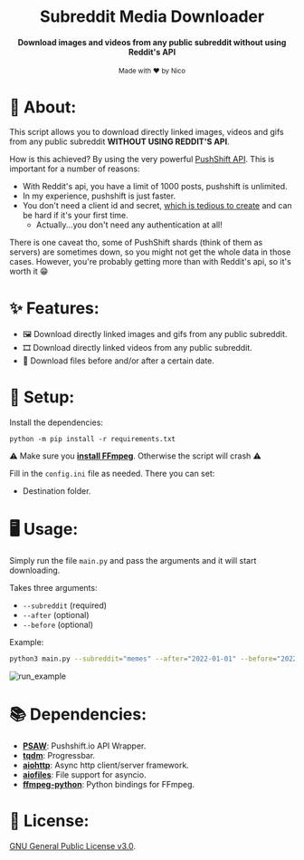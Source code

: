 <h1 align="center">Subreddit Media Downloader</h1>

<h4 align="center">Download images and videos from any public subreddit without using Reddit's API</h4>
  <p align="center">
  <sub>Made with ❤ by Nico</sub>
  </p>

# 💬 About:

This script allows you to download directly linked images, videos and gifs from
any public subreddit **WITHOUT USING REDDIT'S API**.

How is this achieved? By using the very powerful
[PushShift API](https://github.com/pushshift/api). This is important for a
number of reasons:

- With Reddit's api, you have a limit of 1000 posts, pushshift is unlimited.
- In my experience, pushshift is just faster.
- You don't need a client id and secret,
  [which is tedious to create](https://praw.readthedocs.io/en/stable/getting_started/authentication.html)
  and can be hard if it's your first time.
  - Actually...you don't need any authentication at all!

There is one caveat tho, some of PushShift shards (think of them as servers) are
sometimes down, so you might not get the whole data in those cases. However,
you're probably getting more than with Reddit's api, so it's worth it 😁

# ✨ Features:

- 🖼️ Download directly linked images and gifs from any public subreddit.
- 🎞️ Download directly linked videos from any public subreddit.
- 📅 Download files before and/or after a certain date.

# 🔧 Setup:

Install the dependencies:

`python -m pip install -r requirements.txt`

⚠️ Make sure you [**install FFmpeg**](https://ffmpeg.org/download.html).
Otherwise the script will crash ⚠️

Fill in the `config.ini` file as needed. There you can set:

- Destination folder.

# 🖥️ Usage:

Simply run the file `main.py` and pass the arguments and it will start
downloading.

Takes three arguments:

- `--subreddit` (required)
- `--after` (optional)
- `--before` (optional)

Example:

```bash
python3 main.py --subreddit="memes" --after="2022-01-01" --before="2022-12-01"
```

![run_example](img/00.jpg)

# 📚 Dependencies:

- [**PSAW**](https://github.com/dmarx/psaw): Pushshift.io API Wrapper.
- [**tqdm**](https://github.com/tqdm/tqdm): Progressbar.
- [**aiohttp**](https://github.com/aio-libs/aiohttp): Async http client/server
  framework.
- [**aiofiles**](https://github.com/Tinche/aiofiles): File support for asyncio.
- [**ffmpeg-python**](https://github.com/kkroening/ffmpeg-python): Python
  bindings for FFmpeg.

# 📃 License:

[GNU General Public License v3.0](LICENSE).
